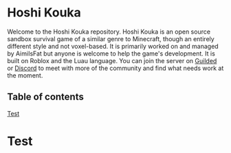 # Hoshi Kouka
Welcome to the Hoshi Kouka repository.
Hoshi Kouka is an open source sandbox survival game of a similar genre to Minecraft, though an entirely different style and not voxel-based. It is primarily worked on and managed by AimiIsFat but anyone is welcome to help the game's development. It is built on Roblox and the Luau language.
You can join the server on [Guilded](guilded.gg/hoshi-kouka) or [Discord](https://discord.gg/ZCa3bqYvrN) to meet with more of the community and find what needs work at the moment.

## Table of contents

[Test](#Test)

# Test
